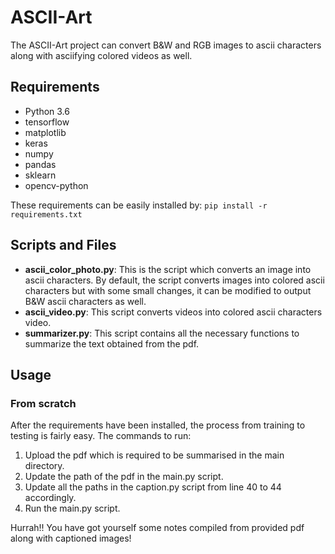 # ASCII-Art
The ASCII-Art project can convert B&W and RGB images to ascii characters along with asciifying colored videos as well.

## Requirements
- Python 3.6
- tensorflow
- matplotlib
- keras
- numpy
- pandas
- sklearn
- opencv-python

These requirements can be easily installed by:
  `pip install -r requirements.txt`

## Scripts and Files

- __ascii_color_photo.py__: This is the script which converts an image into ascii characters. By default, the script converts images into colored ascii characters but with some small changes, it can be modified to output B&W ascii characters as well.
- __ascii_video.py__: This script converts videos into colored ascii characters video.
- __summarizer.py__: This script contains all the necessary functions to summarize the text obtained from the pdf.

## Usage

### From scratch
After the requirements have been installed, the process from training to testing is fairly easy. The commands to run:
1. Upload the pdf which is required to be summarised in the main directory.
2. Update the path of the pdf in the main.py script.
3. Update all the paths in the caption.py script from line 40 to 44 accordingly.
4. Run the main.py script.

Hurrah!! You have got yourself some notes compiled from provided pdf along with captioned images! 
